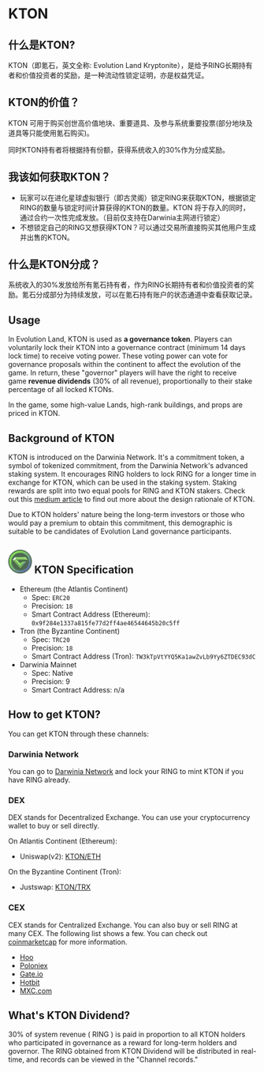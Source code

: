 # KTON

## 什么是KTON?

KTON（即氪石，英文全称: Evolution Land Kryptonite），是给予RING长期持有者和价值投资者的奖励，是一种流动性锁定证明，亦是权益凭证。

## KTON的价值？

KTON 可用于购买创世高价值地块、重要道具、及参与系统重要投票\(部分地块及道具等只能使用氪石购买\)。

同时KTON持有者将根据持有份额，获得系统收入的30%作为分成奖励。

## 我该如何获取KTON？

* 玩家可以在进化星球虚拟银行（即古灵阁）锁定RING来获取KTON，根据锁定RING的数量与锁定时间计算获得的KTON的数量。KTON 将于存入的同时，通过合约一次性完成发放。（目前仅支持在Darwinia主网进行锁定）
* 不想锁定自己的RING又想获得KTON？可以通过交易所直接购买其他用户生成并出售的KTON。

## 什么是KTON分成？

系统收入的30%发放给所有氪石持有者，作为RING长期持有者和价值投资者的奖励。氪石分成部分为持续发放，可以在氪石持有账户的状态通道中查看获取记录。


## Usage

In Evolution Land, KTON is used as **a governance token**. Players can voluntarily lock their KTON into a governance contract \(minimum 14 days lock time\) to receive voting power. These voting power can vote for governance proposals within the continent to affect the evolution of the game. In return, these "governor" players will have the right to receive game **revenue dividends** \(30% of all revenue\), proportionally to their stake percentage of all locked KTONs.

In the game, some high-value Lands, high-rank buildings, and props are priced in KTON.

## Background of KTON

KTON is introduced on the Darwinia Network. It's a commitment token, a symbol of tokenized commitment, from the Darwinia Network's advanced staking system. It encourages RING holders to lock RING for a longer time in exchange for KTON, which can be used in the staking system. Staking rewards are split into two equal pools for RING and KTON stakers. Check out this [medium article](https://darwinianetwork.medium.com/darwinia-commitment-token-kton-861e2df1b4cb) to find out more about the design rationale of KTON.

Due to KTON holders' nature being the long-term investors or those who would pay a premium to obtain this commitment, this demographic is suitable to be candidates of Evolution Land governance participants.

## ![KTON](../../.gitbook/assets/ktonicon.png) KTON Specification

* Ethereum \(the Atlantis Continent\)
  * Spec: `ERC20`
  * Precision: `18`
  * Smart Contract Address \(Ethereum\): `0x9f284e1337a815fe77d2ff4ae46544645b20c5ff`
* Tron \(the Byzantine Continent\)
  * Spec: `TRC20`
  * Precision: `18`
  * Smart Contract Address \(Tron\): `TW3kTpVtYYQ5Ka1awZvLb9Yy6ZTDEC93dC`
* Darwinia Mainnet
  * Spec: Native
  * Precision: 9
  * Smart Contract Address: n/a

## How to get KTON?

You can get KTON through these channels:

### Darwinia Network

You can go to [Darwinia Network](http://apps.darwinia.network/) and lock your RING to mint KTON if you have RING already.

### DEX

DEX stands for Decentralized Exchange. You can use your cryptocurrency wallet to buy or sell directly.

On Atlantis Continent \(Ethereum\):

* Uniswap\(v2\): [KTON/ETH](https://app.uniswap.org/#/swap?outputCurrency=0x9f284e1337a815fe77d2ff4ae46544645b20c5ff)

On the Byzantine Continent \(Tron\):

* Justswap: [KTON/TRX](https://justswap.io/#/scan/detail/trx/TW3kTpVtYYQ5Ka1awZvLb9Yy6ZTDEC93dC)

### CEX

CEX stands for Centralized Exchange. You can also buy or sell RING at many CEX. The following list shows a few. You can check out [coinmarketcap](https://coinmarketcap.com/currencies/darwinia-commitment-token/markets/) for more information.

* [Hoo](https://hoo.com/spot/kton-eth)
* [Poloniex](https://poloniex.com/exchange#usdt_kton)
* [Gate.io](https://gate.io/trade/kton_usdt)
* [Hotbit](https://www.hotbit.io/exchange?symbol=KTON_BTC)
* [MXC.com](https://www.mxc.com/trade/easy#KTON_ETH)

## What's KTON Dividend?

30% of system revenue \( RING \) is paid in proportion to all KTON holders who participated in governance as a reward for long-term holders and governor. The RING obtained from KTON Dividend will be distributed in real-time, and records can be viewed in the "Channel records."

